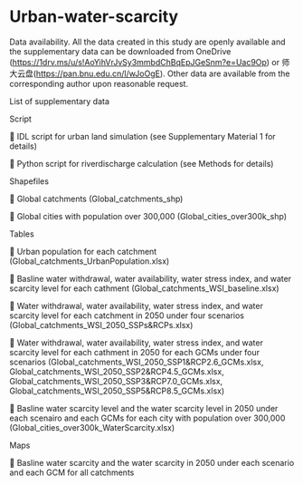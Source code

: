 # Urban-water-scarcity

Data availability.
All the data created in this study are openly available and the supplementary data can be downloaded from OneDrive (https://1drv.ms/u/s!AoYihVrJvSy3mmbdChBqEpJGeSnm?e=Uac9Op) or 师大云盘(https://pan.bnu.edu.cn/l/wJoOgE).
Other data are available from the corresponding author upon reasonable request.

List of supplementary data

Script<p>
	IDL script for urban land simulation (see Supplementary Material 1 for details)<p>
	Python script for riverdischarge calculation (see Methods for details)<p>

Shapefiles<p>
	Global catchments (Global_catchments_shp)<p>
	Global cities with population over 300,000 (Global_cities_over300k_shp)<p>

Tables<p>
	Urban population for each catchment (Global_catchments_UrbanPopulation.xlsx)<p>
	Basline water withdrawal, water availability, water stress index, and water scarcity level for each cathment (Global_catchments_WSI_baseline.xlsx)<p>
	Water withdrawal, water availability, water stress index, and water scarcity level for each catchment in 2050 under four scenarios (Global_catchments_WSI_2050_SSPs&RCPs.xlsx)<p>
	Water withdrawal, water availability, water stress index, and water scarcity level for each cathment in 2050 for each GCMs under four scenarios (Global_catchments_WSI_2050_SSP1&RCP2.6_GCMs.xlsx, Global_catchments_WSI_2050_SSP2&RCP4.5_GCMs.xlsx, Global_catchments_WSI_2050_SSP3&RCP7.0_GCMs.xlsx, Global_catchments_WSI_2050_SSP5&RCP8.5_GCMs.xlsx)<p>
	Basline water scarcity level and the water scarcity level in 2050 under each scenairo and each GCMs for each city with population over 300,000 (Global_cities_over300k_WaterScarcity.xlsx)<p>

Maps<p>
	Basline water scarcity and the water scarcity in 2050 under each scenario and each GCM for all catchments<p>

